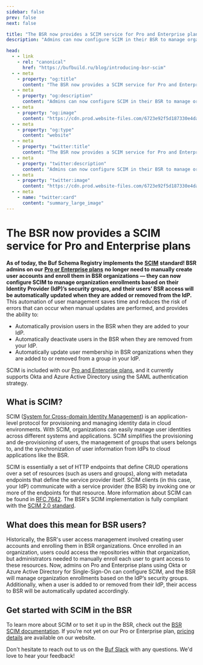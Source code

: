 ```yaml
---
sidebar: false
prev: false
next: false

title: "The BSR now provides a SCIM service for Pro and Enterprise plans"
description: "Admins can now configure SCIM in their BSR to manage organization enrollments based on IdP security groups."

head:
  - - link
    - rel: "canonical"
      href: "https://bufbuild.ru/blog/introducing-bsr-scim"
  - - meta
    - property: "og:title"
      content: "The BSR now provides a SCIM service for Pro and Enterprise plans"
  - - meta
    - property: "og:description"
      content: "Admins can now configure SCIM in their BSR to manage organization enrollments based on IdP security groups."
  - - meta
    - property: "og:image"
      content: "https://cdn.prod.website-files.com/6723e92f5d187330e4da8144/6750ccd4aed8c384d4eee094_SCIM%20service.png"
  - - meta
    - property: "og:type"
      content: "website"
  - - meta
    - property: "twitter:title"
      content: "The BSR now provides a SCIM service for Pro and Enterprise plans"
  - - meta
    - property: "twitter:description"
      content: "Admins can now configure SCIM in their BSR to manage organization enrollments based on IdP security groups."
  - - meta
    - property: "twitter:image"
      content: "https://cdn.prod.website-files.com/6723e92f5d187330e4da8144/6750ccd4aed8c384d4eee094_SCIM%20service.png"
  - - meta
    - name: "twitter:card"
      content: "summary_large_image"
---
```


# The BSR now provides a SCIM service for Pro and Enterprise plans

**As of today, the Buf Schema Registry implements the** [**SCIM**](http://www.simplecloud.info/) **standard! BSR admins on our** [**Pro or Enterprise plans**](https://buf.build/pricing/) **no longer need to manually create user accounts and enroll them in BSR organizations — they can now configure SCIM to manage organization enrollments based on their Identity Provider (IdP)’s security groups, and their users’ BSR access will be automatically updated when they are added or removed from the IdP.** This automation of user management saves time and reduces the risk of errors that can occur when manual updates are performed, and provides the ability to:

- Automatically provision users in the BSR when they are added to your IdP.
- Automatically deactivate users in the BSR when they are removed from your IdP.
- Automatically update user membership in BSR organizations when they are added to or removed from a group in your IdP.

SCIM is included with our [Pro and Enterprise plans](https://buf.build/pricing/), and it currently supports Okta and Azure Active Directory using the SAML authentication strategy.

## What is SCIM?

SCIM ([System for Cross-domain Identity Management](http://www.simplecloud.info/)) is an application-level protocol for provisioning and managing identity data in cloud environments. With SCIM, organizations can easily manage user identities across different systems and applications. SCIM simplifies the provisioning and de-provisioning of users, the management of groups that users belongs to, and the synchronization of user information from IdPs to cloud applications like the BSR.

SCIM is essentially a set of HTTP endpoints that define CRUD operations over a set of resources (such as users and groups), along with metadata endpoints that define the service provider itself. SCIM clients (in this case, your IdP) communicate with a service provider (the BSR) by invoking one or more of the endpoints for that resource. More information about SCIM can be found in [RFC 7642](https://www.rfc-editor.org/rfc/rfc7642). The BSR's SCIM implementation is fully compliant with the [SCIM 2.0 standard](https://www.simplecloud.info/#Specification).

## What does this mean for BSR users?

Historically, the BSR's user access management involved creating user accounts and enrolling them in BSR organizations. Once enrolled in an organization, users could access the repositories within that organization, but administrators needed to manually enroll each user to grant access to these resources. Now, admins on Pro and Enterprise plans using Okta or Azure Active Directory for Single-Sign-On can configure SCIM, and the BSR will manage organization enrollments based on the IdP’s security groups. Additionally, when a user is added to or removed from their IdP, their access to BSR will be automatically updated accordingly.

## Get started with SCIM in the BSR

To learn more about SCIM or to set it up in the BSR, check out the [BSR SCIM documentation](/docs/bsr/admin/instance/scim/overview/index.md). If you’re not yet on our Pro or Enterprise plan, [pricing details](https://buf.build/pricing/) are available on our website.

Don't hesitate to reach out to us on the [Buf Slack](https://buf.build/b/slack/) with any questions. We'd love to hear your feedback!
